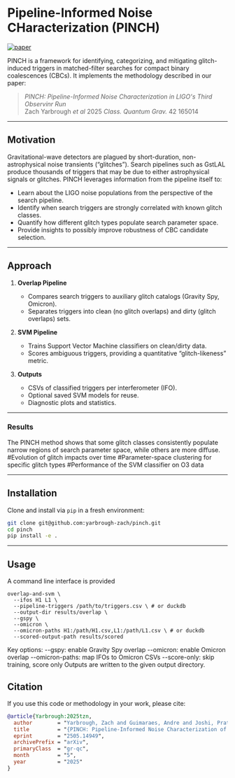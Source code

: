 # Pipeline-Informed Noise CHaracterization (PINCH) 

[![paper](https://img.shields.io/badge/arXiv-2505.14949-blue)](https://arxiv.org/abs/2505.14949)

PINCH is a framework for identifying, categorizing, and mitigating glitch-induced triggers in matched-filter searches for compact binary coalescences (CBCs). It implements the methodology described in our paper:

> *PINCH: Pipeline-Informed Noise Characterization in LIGO's Third Observinr Run*  
> Zach Yarbrough *et al* 2025 *Class. Quantum Grav.* 42 165014

---

## Motivation

Gravitational-wave detectors are plagued by short-duration, non-astrophysical noise transients (“glitches”). Search pipelines such as GstLAL produce thousands of triggers that may be due to either astrophysical signals or glitches. PINCH leverages information from the pipeline itself to:

- Learn about the LIGO noise populations from the perspective of the search pipeline.
- Identify when search triggers are strongly correlated with known glitch classes.
- Quantify how different glitch types populate search parameter space.
- Provide insights to possibly improve robustness of CBC candidate selection.

---

## Approach

1. **Overlap Pipeline**  
   - Compares search triggers to auxiliary glitch catalogs (Gravity Spy, Omicron).  
   - Separates triggers into clean (no glitch overlaps) and dirty (glitch overlaps) sets.

2. **SVM Pipeline**  
   - Trains Support Vector Machine classifiers on clean/dirty data.  
   - Scores ambiguous triggers, providing a quantitative “glitch-likeness” metric.

3. **Outputs**  
   - CSVs of classified triggers per interferometer (IFO).  
   - Optional saved SVM models for reuse.  
   - Diagnostic plots and statistics.

---

### Results

The PINCH method shows that some glitch classes consistently populate narrow regions of search parameter space, while others are more diffuse.
#Evolution of glitch impacts over time
#Parameter-space clustering for specific glitch types
#Performance of the SVM classifier on O3 data

---

## Installation

Clone and install via `pip` in a fresh environment:

```bash
git clone git@github.com:yarbrough-zach/pinch.git
cd pinch
pip install -e .
```

---

## Usage

A command line interface is provided

```
overlap-and-svm \
  --ifos H1 L1 \
  --pipeline-triggers /path/to/triggers.csv \ # or duckdb
  --output-dir results/overlap \
  --gspy \
  --omicron \
  --omicron-paths H1:/path/H1.csv,L1:/path/L1.csv \ # or duckdb
  --scored-output-path results/scored
```

Key options:
--gspy: enable Gravity Spy overlap
--omicron: enable Omicron overlap
--omicron-paths: map IFOs to Omicron CSVs
--score-only: skip training, score only
Outputs are written to the given output directory.

## Citation

If you use this code or methodology in your work, please cite:

```bibtex
@article{Yarbrough:2025tzn,
  author        = "Yarbrough, Zach and Guimaraes, Andre and Joshi, Prathamesh and Gonz{\'a}lez, Gabriela and Valentini, Andrew",
  title         = "{PINCH: Pipeline-Informed Noise Characterization of Gravitational Wave Candidates}",
  eprint        = "2505.14949",
  archivePrefix = "arXiv",
  primaryClass  = "gr-qc",
  month         = "5",
  year          = "2025"
}
```
